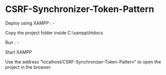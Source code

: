 # CSRF-Synchronizer-Token-Pattern

Deploy using XAMPP : -

Copy the project folder inside C:\xampp\htdocs 


Run : - 

Start XAMPP

Use the address "localhost/CSRF-Synchronizer-Token-Pattern" to open the project in the browser.
